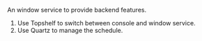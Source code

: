 An window service to provide backend features.
1. Use Topshelf to switch between console and window service.
2. Use Quartz to manage the schedule. 